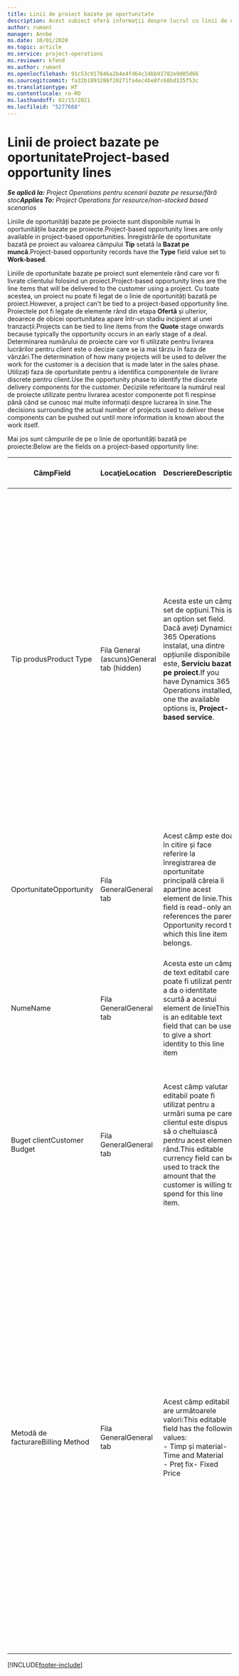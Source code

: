 ```yaml
---
title: Linii de proiect bazate pe oportunitate
description: Acest subiect oferă informații despre lucrul cu linii de oportunitate pe bază de proiect.
author: rumant
manager: Annbe
ms.date: 10/01/2020
ms.topic: article
ms.service: project-operations
ms.reviewer: kfend
ms.author: rumant
ms.openlocfilehash: 91c53c917846a2b4e4fd64c14bb91782e9d05d66
ms.sourcegitcommit: fa32b1893286f20271fa4ec4be8fc68bd135f53c
ms.translationtype: HT
ms.contentlocale: ro-RO
ms.lasthandoff: 02/15/2021
ms.locfileid: "5277668"
---
```

# <a name="project-based-opportunity-lines"></a><span data-ttu-id="c4701-103">Linii de proiect bazate pe oportunitate</span><span class="sxs-lookup"><span data-stu-id="c4701-103">Project-based opportunity lines</span></span>

<span data-ttu-id="c4701-104">_**Se aplică la:** Project Operations pentru scenarii bazate pe resurse/fără stoc_</span><span class="sxs-lookup"><span data-stu-id="c4701-104">_**Applies To:** Project Operations for resource/non-stocked based scenarios_</span></span>


<span data-ttu-id="c4701-105">Liniile de oportunități bazate pe proiecte sunt disponibile numai în oportunitățile bazate pe proiecte.</span><span class="sxs-lookup"><span data-stu-id="c4701-105">Project-based opportunity lines are only available in project-based opportunities.</span></span> <span data-ttu-id="c4701-106">Înregistrările de oportunitate bazată pe proiect au valoarea câmpului **Tip** setată la **Bazat pe muncă**.</span><span class="sxs-lookup"><span data-stu-id="c4701-106">Project-based opportunity records have the **Type** field value set to **Work-based**.</span></span>

<span data-ttu-id="c4701-107">Liniile de oportunitate bazate pe proiect sunt elementele rând care vor fi livrate clientului folosind un proiect.</span><span class="sxs-lookup"><span data-stu-id="c4701-107">Project-based opportunity lines are the line items that will be delivered to the customer using a project.</span></span> <span data-ttu-id="c4701-108">Cu toate acestea, un proiect nu poate fi legat de o linie de oportunități bazată pe proiect.</span><span class="sxs-lookup"><span data-stu-id="c4701-108">However, a project can't be tied to a project-based opportunity line.</span></span> <span data-ttu-id="c4701-109">Proiectele pot fi legate de elemente rând din etapa **Ofertă** și ulterior, deoarece de obicei oportunitatea apare într-un stadiu incipient al unei tranzacții.</span><span class="sxs-lookup"><span data-stu-id="c4701-109">Projects can be tied to line items from the **Quote** stage onwards because typically the opportunity occurs in an early stage of a deal.</span></span> <span data-ttu-id="c4701-110">Determinarea numărului de proiecte care vor fi utilizate pentru livrarea lucrărilor pentru client este o decizie care se ia mai târziu în faza de vânzări.</span><span class="sxs-lookup"><span data-stu-id="c4701-110">The determination of how many projects will be used to deliver the work for the customer is a decision that is made later in the sales phase.</span></span> <span data-ttu-id="c4701-111">Utilizați faza de oportunitate pentru a identifica componentele de livrare discrete pentru client.</span><span class="sxs-lookup"><span data-stu-id="c4701-111">Use the opportunity phase to identify the discrete delivery components for the customer.</span></span> <span data-ttu-id="c4701-112">Deciziile referitoare la numărul real de proiecte utilizate pentru livrarea acestor componente pot fi respinse până când se cunosc mai multe informații despre lucrarea în sine.</span><span class="sxs-lookup"><span data-stu-id="c4701-112">The decisions surrounding the actual number of projects used to deliver these components can be pushed out until more information is known about the work itself.</span></span>

<span data-ttu-id="c4701-113">Mai jos sunt câmpurile de pe o linie de oportunități bazată pe proiecte:</span><span class="sxs-lookup"><span data-stu-id="c4701-113">Below are the fields on a project-based opportunity line:</span></span>

| <span data-ttu-id="c4701-114">**Câmp**</span><span class="sxs-lookup"><span data-stu-id="c4701-114">**Field**</span></span> | <span data-ttu-id="c4701-115">**Locaţie**</span><span class="sxs-lookup"><span data-stu-id="c4701-115">**Location**</span></span> | <span data-ttu-id="c4701-116">**Descriere**</span><span class="sxs-lookup"><span data-stu-id="c4701-116">**Description**</span></span> | <span data-ttu-id="c4701-117">**Impactul din aval**</span><span class="sxs-lookup"><span data-stu-id="c4701-117">**Downstream impact**</span></span> |
| --- | --- | --- | --- |
| <span data-ttu-id="c4701-118">Tip produs</span><span class="sxs-lookup"><span data-stu-id="c4701-118">Product Type</span></span> | <span data-ttu-id="c4701-119">Fila General (ascuns)</span><span class="sxs-lookup"><span data-stu-id="c4701-119">General tab (hidden)</span></span> | <span data-ttu-id="c4701-120">Acesta este un câmp set de opțiuni.</span><span class="sxs-lookup"><span data-stu-id="c4701-120">This is an option set field.</span></span> <span data-ttu-id="c4701-121">Dacă aveți Dynamics 365 Operations instalat, una dintre opțiunile disponibile este, **Serviciu bazat pe proiect**.</span><span class="sxs-lookup"><span data-stu-id="c4701-121">If you have Dynamics 365 Operations installed, one the available options is, **Project-based service**.</span></span>  | <span data-ttu-id="c4701-122">Valoarea acestui câmp este setată la **Serviciu bazat pe proiect** atunci când creați linia de oportunitate bazată pe proiect din grila de linii bazate pe proiect din oportunitate.</span><span class="sxs-lookup"><span data-stu-id="c4701-122">The value of this field is set to **Project-based service** when you create the project-based opportunity line from the project-based lines grid on the Opportunity.</span></span> <br> <span data-ttu-id="c4701-123">Dacă modificați sau înlocuiți această valoare, funcționalitatea proiectului nu va fi activată pentru elementele rând bazate pe proiect.</span><span class="sxs-lookup"><span data-stu-id="c4701-123">If you change or override this value, the project functionality won't be enabled on your project-based line items.</span></span> |
| <span data-ttu-id="c4701-124">Oportunitate</span><span class="sxs-lookup"><span data-stu-id="c4701-124">Opportunity</span></span> | <span data-ttu-id="c4701-125">Fila General</span><span class="sxs-lookup"><span data-stu-id="c4701-125">General tab</span></span> | <span data-ttu-id="c4701-126">Acest câmp este doar în citire și face referire la înregistrarea de oportunitate principală căreia îi aparține acest element de linie.</span><span class="sxs-lookup"><span data-stu-id="c4701-126">This field is read-only and references the parent Opportunity record to which this line item belongs.</span></span> | <span data-ttu-id="c4701-127">Nu există niciun impact din aval al acestui domeniu.</span><span class="sxs-lookup"><span data-stu-id="c4701-127">There is no downstream impact of this field.</span></span> |
| <span data-ttu-id="c4701-128">Nume</span><span class="sxs-lookup"><span data-stu-id="c4701-128">Name</span></span> | <span data-ttu-id="c4701-129">Fila General</span><span class="sxs-lookup"><span data-stu-id="c4701-129">General tab</span></span> | <span data-ttu-id="c4701-130">Acesta este un câmp de text editabil care poate fi utilizat pentru a da o identitate scurtă a acestui element de linie</span><span class="sxs-lookup"><span data-stu-id="c4701-130">This is an editable text field that can be used to give a short identity to this line item</span></span> | <span data-ttu-id="c4701-131">Această valoare este reportată la linia de ofertă atunci când creați o ofertă din această oportunitate</span><span class="sxs-lookup"><span data-stu-id="c4701-131">This value is carried over to the quote line when you create a quote from this opportunity</span></span> |
| <span data-ttu-id="c4701-132">Buget client</span><span class="sxs-lookup"><span data-stu-id="c4701-132">Customer Budget</span></span> | <span data-ttu-id="c4701-133">Fila General</span><span class="sxs-lookup"><span data-stu-id="c4701-133">General tab</span></span> | <span data-ttu-id="c4701-134">Acest câmp valutar editabil poate fi utilizat pentru a urmări suma pe care clientul este dispus să o cheltuiască pentru acest element rând.</span><span class="sxs-lookup"><span data-stu-id="c4701-134">This editable currency field can be used to track the amount that the customer is willing to spend for this line item.</span></span> | <span data-ttu-id="c4701-135">Această valoare este reportată la câmpul corespondent pe linia de ofertă atunci când creați o ofertă din această oportunitate</span><span class="sxs-lookup"><span data-stu-id="c4701-135">This value is carried over to the corresponding field on the quote line when you create a quote from this opportunity</span></span> |
| <span data-ttu-id="c4701-136">Metodă de facturare</span><span class="sxs-lookup"><span data-stu-id="c4701-136">Billing Method</span></span> | <span data-ttu-id="c4701-137">Fila General</span><span class="sxs-lookup"><span data-stu-id="c4701-137">General tab</span></span> | <span data-ttu-id="c4701-138">Acest câmp editabil are următoarele valori:</span><span class="sxs-lookup"><span data-stu-id="c4701-138">This editable field has the following values:</span></span></br><span data-ttu-id="c4701-139">- Timp și material</span><span class="sxs-lookup"><span data-stu-id="c4701-139">- Time and Material</span></span></br><span data-ttu-id="c4701-140">- Preț fix</span><span class="sxs-lookup"><span data-stu-id="c4701-140">- Fixed Price</span></span> | <span data-ttu-id="c4701-141">Această valoare este reportată la câmpul corespondent pe linia de ofertă atunci când creați o ofertă din această oportunitate.</span><span class="sxs-lookup"><span data-stu-id="c4701-141">This value is carried over to the corresponding field on the quote line when you create a quote from this opportunity.</span></span> <span data-ttu-id="c4701-142">După crearea liniei de ofertă, câmpul este blocat și nu poate fi schimbat.</span><span class="sxs-lookup"><span data-stu-id="c4701-142">After the quote line is created, the field is locked and can't be changed.</span></span> <span data-ttu-id="c4701-143">Atribuiți această valoare câmpului cât mai exact posibil.</span><span class="sxs-lookup"><span data-stu-id="c4701-143">Assign this field value as accurately as possible.</span></span> <span data-ttu-id="c4701-144">Dacă trebuie să modificați valoarea acestui câmp pe linia de ofertă, ștergeți și recreați linia de ofertă.</span><span class="sxs-lookup"><span data-stu-id="c4701-144">If you need to change the value of this field on the quote line, delete and re-create the quote line.</span></span> |


[!INCLUDE[footer-include](../includes/footer-banner.md)]